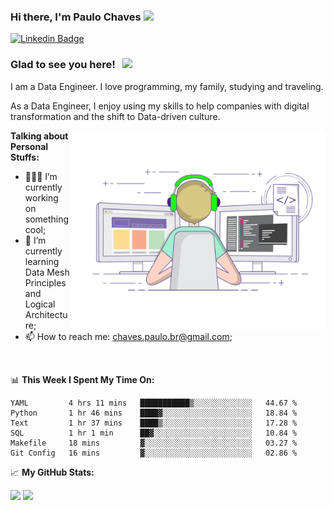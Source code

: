 ### Hi there, I'm Paulo Chaves</a> <img src="https://media.giphy.com/media/hvRJCLFzcasrR4ia7z/giphy.gif" width="25px">

[![Linkedin Badge](https://img.shields.io/badge/-LinkedIn-0e76a8?style=flat-square&logo=Linkedin&logoColor=white)](https://www.linkedin.com/in/paulo-sergio-dias-chaves-74442749)

### Glad to see you here! &nbsp; ![](https://visitor-badge.glitch.me/badge?page_id=paulosdchaves.paulosdchaves)

I am a Data Engineer. I love programming, my family, studying and traveling.

As a Data Engineer, I enjoy using my skills to help companies with digital transformation and the shift to Data-driven culture.

<img align="right" alt="GIF" src="https://github.com/paulosdchaves/paulosdchaves/blob/master/coding.gif?raw=true" width="408" height="318" />
  

**Talking about Personal Stuffs:**

- 👨🏻‍💻 I’m currently working on something cool;
- 🚀 I’m currently learning Data Mesh Principles and Logical Architecture;
- 📫 How to reach me: chaves.paulo.br@gmail.com;

</br>

📊 **This Week I Spent My Time On:**
<!--START_SECTION:waka-->

```text
YAML         4 hrs 11 mins   ███████████▒░░░░░░░░░░░░░   44.67 %
Python       1 hr 46 mins    ████▓░░░░░░░░░░░░░░░░░░░░   18.84 %
Text         1 hr 37 mins    ████▒░░░░░░░░░░░░░░░░░░░░   17.28 %
SQL          1 hr 1 min      ██▓░░░░░░░░░░░░░░░░░░░░░░   10.84 %
Makefile     18 mins         ▓░░░░░░░░░░░░░░░░░░░░░░░░   03.27 %
Git Config   16 mins         ▓░░░░░░░░░░░░░░░░░░░░░░░░   02.86 %
```

<!--END_SECTION:waka-->


📈 **My GitHub Stats:**

<p>
  <img height="180em" src="https://github-readme-stats.vercel.app/api?username=paulosdchaves&show_icons=true&hide_border=true&&count_private=true&include_all_commits=true" />
  <img height="180em" src="https://github-readme-stats.vercel.app/api/top-langs/?username=paulosdchaves&exclude_repo=KNN-Image-Classification&show_icons=true&hide_border=true&layout=compact&langs_count=8"/>
</p>




